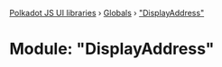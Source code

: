 [Polkadot JS UI libraries](../README.md) › [Globals](../globals.md) › ["DisplayAddress"](_displayaddress_.md)

# Module: "DisplayAddress"


